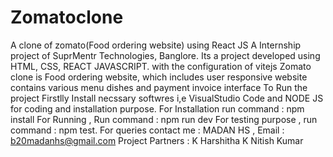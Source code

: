 # Zomatoclone
A clone of zomato(Food ordering website) using React JS
A Internship project of SuprMentr Technologies,   Banglore.
Its a project developed using HTML, CSS, REACT JAVASCRIPT. with the configuration of vitejs
Zomato clone is Food ordering website, which includes user responsive website contains various menu dishes and payment invoice interface
To Run the project 
Firstlly Install necssary softwres i,e VisualStudio Code and NODE JS for coding and installation purpose.
For Installation run command : npm install
For Running , Run command : npm run dev
For testing purpose , run command : npm test.
For queries contact me : MADAN HS , 
Email : b20madanhs@gmail.com
Project Partners : 
K Harshitha 
K Nitish Kumar 
